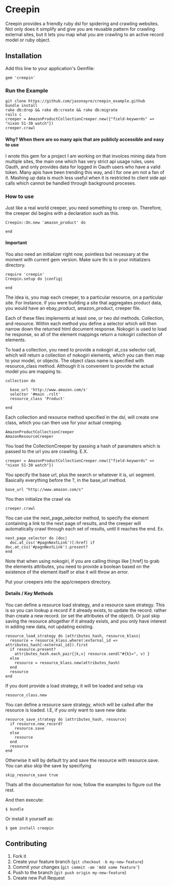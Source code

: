 # Creepin
 
Creepin provides a friendly ruby dsl for spidering and crawling websites. Not only does it simplify and give you are reusable pattern for crawling external sites, but it lets you map what you are crawling to an active record model or ruby object.

## Installation

Add this line to your application's Gemfile:

    gem 'creepin'
    
### Run the Example

    git clone https://github.com/jasonayre/creepin_example.github
    bundle install
    rake db:drop && rake db:create && rake db:migrate
    rails c
    creeper = AmazonProductCollectionCreeper.new({"field-keywords" => "nixon 51-30 watch"})
    creeper.crawl
    
#### Why? When there are so many apis that are publicly accessible and easy to use
    
I wrote this gem for a project I am working on that involces mining data from multiple sites, the main one which has very strict api usage rules, uses Oauth, and only provides data for logged in Oauth users who have a valid token. Many apis have been trending this way, and I for one am not a fan of it. Mashing up data is much less useful when it is restricted to client side api calls which cannot be handled through background proceses.
    
###  How to use

Just like a real world creeper, you need something to creep on. Therefore, the creeper dsl begins with a declaration such as this.

    Creepin::On.new 'amazon_product' do
    
    end
    
#### Important
    
You also need an initializer right now, pointless but necessary at the moment with current gem version. Make sure thi is in your initializers directory.
    
    require 'creepin'
    Creepin.setup do |config|
  
    end
    
The idea is, you map each creeper, to a particular resource, on a particular site. For instance. if you were building a site that aggregates product data, you would have an ebay_product, amazon_product, creeper file.

Each of these files implements at least one, or two dsl methods. Collection, and resource. Within each method you define a selector which will then narrow down the returned html document response. Nokogiri is used to load he response, so all of the element mappings return a nokogiri collection of elements.

To load a collection, you need to provide a nokogiri at_css selector call, which will return a collection of nokogiri elements, which you can then map to your model, or objects. The object class name is specified with resource_class method. Although it is convenient to provide the actual model you are mapping to.

    collection do

      base_url 'http://www.amazon.com/s'
      selector '#main .rslt'
      resource_class 'Product'
      
    end
    
Each collection and resource method specified in the dsl, will create one class, which you can then use for your actual creeping.

    AmazonProductCollectionCreeper
    AmazonResourceCreeper

You load the CollectionCreeper by passing a hash of paramaters which is passed to the url you are crawling. E.X.
    
    creeper = AmazonProductCollectionCreeper.new({"field-keywords" => "nixon 51-30 watch"})
    
You specify the base url, plus the search or whatever it is, uri segment. Basically everything before the ?, in the base_url method.
    
    base_url "http://www.amazon.com/s"
    
You then initialize the crawl via

    creeper.crawl
    
You can use the next_page_selector method, to specify the element containing a link to the next page of results, and the creeper will automatically crawl through each set of results, until it reaches the end. Ex.
    
    next_page_selector do |doc|
      doc.at_css('#pagnNextLink')[:href] if doc.at_css('#pagnNextLink').present?
    end
    
Note that when using nokogiri, if you are calling things like [:href] to grab the elements attributes, you need to provide a boolean based on the existence of the element itself or else it will throw an error.

Put your creepers into the app/creepers directory. 
    
#### Details / Key Methods

You can define a resource load strategy, and a resource save strategy. This is so you can lookup a record if it already exists, to update the record. rather than create a new record. (or set the attributes of the object). Or just skip saving the resource altogether if it already exists, and you only have interest in adding new data, not updating existing.

    resource_load_strategy do |attributes_hash, resource_klass|
      resource = resource_klass.where(:external_id => attributes_hash[:external_id]).first
      if resource.present?
        attributes_hash.each_pair{|k,v| resource.send("#{k}=", v) }
      else
        resource = resource_klass.new(attributes_hash)
      end
      resource
    end
    
If you dont provide a load strategy, it will be loaded and setup via
    
    resource_class.new
    
You can define a resource save strategy, which will be called after the resource is loaded. I.E, if you only want to save new data:
    
    resource_save_strategy do |attributes_hash, resource|
      if resource.new_record?
        resource.save
      else
        resource
      end
      resource
    end
    
Otherwise it will by default try and save the resource with resource.save. You can also skip the save by specifying 
    
    skip_resource_save true
    
Thats all the documentation for now, follow the examples to figure out the rest.

And then execute:

    $ bundle

Or install it yourself as:

    $ gem install creepin

## Contributing

1. Fork it
2. Create your feature branch (`git checkout -b my-new-feature`)
3. Commit your changes (`git commit -am 'Add some feature'`)
4. Push to the branch (`git push origin my-new-feature`)
5. Create new Pull Request
